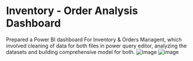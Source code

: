 # Inventory - Order Analysis Dashboard
Prepared a Power BI dashboard For Inventory & Orders Managent, which involved cleaning of data for both files in power query editor, analyzing the datasets and building comprehensive model for both.
![image](https://github.com/anubhav1535/Inventory-Orders-Analysis-Power-BI/assets/64795358/a2a2400d-c347-408d-9c76-8abe95fc43ba)
![image](https://github.com/anubhav1535/Inventory-Orders-Analysis-Power-BI/assets/64795358/632627b5-6a52-4df3-83e1-3d5baf3dfd73)



